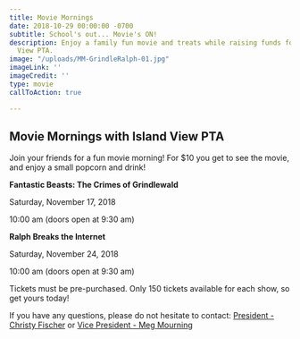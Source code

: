 ```yaml
---
title: Movie Mornings
date: 2018-10-29 00:00:00 -0700
subtitle: School's out... Movie's ON!
description: Enjoy a family fun movie and treats while raising funds for the Island
  View PTA.
image: "/uploads/MM-GrindleRalph-01.jpg"
imageLink: ''
imageCredit: ''
type: movie
callToAction: true

---
```

## Movie Mornings with Island View PTA

Join your friends for a fun movie morning! For $10 you get to see the movie, and enjoy a small popcorn and drink!

**Fantastic Beasts: The Crimes of Grindlewald**

Saturday, November 17, 2018

10:00 am (doors open at 9:30 am)

**Ralph Breaks the Internet**

Saturday, November 24, 2018

10:00 am (doors open at 9:30 am)

Tickets must be pre-purchased. Only 150 tickets available for each show, so get yours today!

If you have any questions, please do not hesitate to contact: [President - Christy Fischer](mailto:president@islandviewpta.org) or [Vice President - Meg Mourning](mailto:vicepresident@islandviewpta.org)